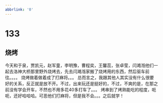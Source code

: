```yaml
---
abbrlink: '0'
---
```

# 133

## 烧烤

今天和于泉，贾凯元，赵军童，李明豫，曹程奕，王馨蕊，张卓莹，闫澔湉他们一起去洛神大桥那里野外烧烤去，先去闫澔湉家搬了烧烤用的东西，然后驱车前往。。。。
烧烤做着做着成了打麻将。。。
总而言之，我跟其他人其实没有什么很要好的关系，反正就是放不开。不过，出来玩还是挺好的，不过，不爽的是，在那之前没有学会开车，不然也不用多花40多打车了。。。
烤串到了烤熟能吃的程度，呃呃，还好哈哈哈。可恶他们打麻将，但是我不会。。。之后就学！
